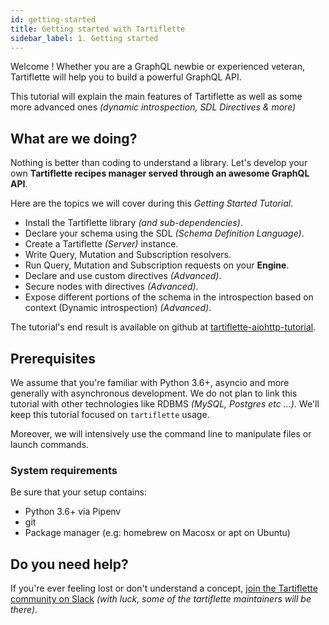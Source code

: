 ```yaml
---
id: getting-started
title: Getting started with Tartiflette
sidebar_label: 1. Getting started
---
```


Welcome ! Whether you are a GraphQL newbie or experienced veteran, Tartiflette will help you to build a powerful GraphQL API.

This tutorial will explain the main features of Tartiflette as well as some more advanced ones _(dynamic introspection, SDL Directives & more)_

## What are we doing?

Nothing is better than coding to understand a library. Let's develop your own **Tartiflette recipes manager served through an awesome GraphQL API**.

Here are the topics we will cover during this _Getting Started Tutorial_.

* Install the Tartiflette library _(and sub-dependencies)_.
* Declare your schema using the SDL _(Schema Definition Language)_.
* Create a Tartiflette _(Server)_ instance.
* Write Query, Mutation and Subscription resolvers.
* Run Query, Mutation and Subscription requests on your **Engine**.
* Declare and use custom directives _(Advanced)_.
* Secure nodes with directives _(Advanced)_.
* Expose different portions of the schema in the introspection based on context (Dynamic introspection) _(Advanced)_.

The tutorial's end result is available on github at [tartiflette-aiohttp-tutorial](https://github.com/dailymotion/tartiflette-aiohttp-tutorial).

## Prerequisites

We assume that you're familiar with Python 3.6+, asyncio and more generally with asynchronous development. We do not plan to link this tutorial with other technologies like RDBMS _(MySQL, Postgres etc ...)_. We'll keep this tutorial focused on `tartiflette` usage.

Moreover, we will intensively use the command line to manipulate files or launch commands.

### System requirements

Be sure that your setup contains:
* Python 3.6+ via Pipenv
* git
* Package manager (e.g: homebrew on Macosx or apt on Ubuntu)

## Do you need help?

If you're ever feeling lost or don't understand a concept, [join the Tartiflette community on Slack](http://slack-tartiflette-io.herokuapp.com/) _(with luck, some of the tartiflette maintainers will be there)_.
